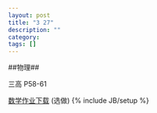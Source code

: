 ```yaml
---
layout: post
title: "3 27"
description: ""
category: 
tags: []
---
```

##物理##

三高 P58-61


[数学作业下载](https://www.filepicker.io/api/file/LnxZBzyhR4iaOqEFp24I) (选做)
{% include JB/setup %}
